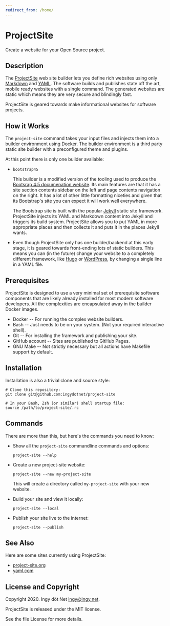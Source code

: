 ```yaml
---
redirect_from: /home/
---
```

ProjectSite
===========

Create a website for your Open Source project.

## Description

The [ProjectSite](http://project-site.org) web site builder lets you define rich websites using only [Markdown](https://daringfireball.net/projects/markdown/) and [YAML](https://yaml.com).
The software builds and publishes state off the art, mobile ready websites with a single command.
The generated websites are static which means they are very secure and blindingly fast.

ProjectSite is geared towards make informational websites for software projects.

## How it Works

The `project-site` command takes your input files and injects them into a builder environment using Docker.
The builder environment is a third party static site builder with a preconfigured theme and plugins.

At this point there is only one builder available:

* `bootstrap45`

  This builder is a modified version of the tooling used to produce the [Bootsrap 4.5 documenation website](https://getbootstrap.com/docs/4.5/).
  Its main features are that it has a site section contents sidebar on the left and page contents navigation on the right.
  It has a lot of other little formatting niceties and given that its Bootstrap's site you can expect it will work well everywhere.

  The Bootstrap site is built with the popular [Jekyll](https://jekyllrb.com/) static site framework.
  ProjectSite injects its YAML and Markdown content into Jekyll and triggers its build system.
  ProjectSite allows you to put YAML in more appropriate places and then collects it and puts it in the places Jekyll wants.

* Even though ProjectSite only has one builder/backend at this early stage, it is geared towards front-ending lots of static builders.
  This means you can (in the future) change your website to a completely different framework, like [Hugo](https://gohugo.io/) or [WordPress](https://wordpress.com/), by changing a single line in a YAML file.

## Prerequisites

ProjectSite is designed to use a very minimal set of prerequisite software components that are likely already installed for most modern software developers.
All the complexities are encapsulated away in the builder Docker images.

* Docker -- For running the complex website builders.
* Bash -- Just needs to be on your system. (Not your required interactive shell).
* Git -- For installing the framework and publishing your site.
* GitHub account -- Sites are published to GitHub Pages.
* GNU Make -- Not strictly necessary but all actions have Makefile support by default.

## Installation

Installation is also a trivial clone and source style:

```
# Clone this repository:
git clone git@github.com:ingydotnet/project-site

# In your Bash, Zsh (or similar) shell startup file:
source /path/to/project-site/.rc
```

## Commands

There are more than this, but here's the commands you need to know:

* Show all the `project-site` commandline commands and options:
  ```
  project-site --help
  ```

* Create a new project-site website:
  ```
  project-site --new my-project-site
  ```
  This will create a directory called `my-project-site` with your new website.

* Build your site and view it locally:
  ```
  project-site --local
  ```

* Publish your site live to the internet:
  ```
  project-site --publish
  ```

## See Also

Here are some sites currently using ProjectSite:

* [project-site.org](https://project-site.com)
* [yaml.com](https://yaml.com)

## License and Copyright

Copyright 2020. Ingy döt Net <ingy@ingy.net>.

ProjectSite is released under the MIT license.

See the file License for more details.
